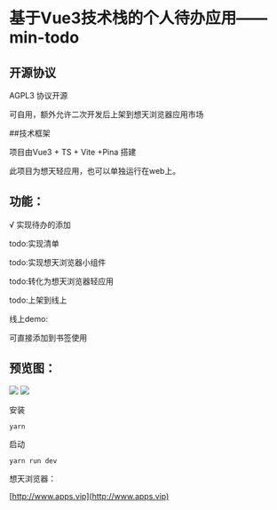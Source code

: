 # 基于Vue3技术栈的个人待办应用——min-todo
## 开源协议
 AGPL3 协议开源

可自用，额外允许二次开发后上架到想天浏览器应用市场

##技术框架

项目由Vue3 + TS + Vite +Pina 搭建

此项目为想天轻应用，也可以单独运行在web上。

## 功能：

√ 实现待办的添加

todo:实现清单

todo:实现想天浏览器小组件

todo:转化为想天浏览器轻应用

todo:上架到线上

线上demo:

可直接添加到书签使用

## 预览图：

![](https://github.com/yhtt2020/min-todo/raw/master/picture/pre1.png)
![](https://github.com/yhtt2020/min-todo/raw/master/picture/pre2.png)

安装

```yarn```

启动

```yarn run dev```


想天浏览器：


[http://www.apps.vip](http://www.apps.vip)
